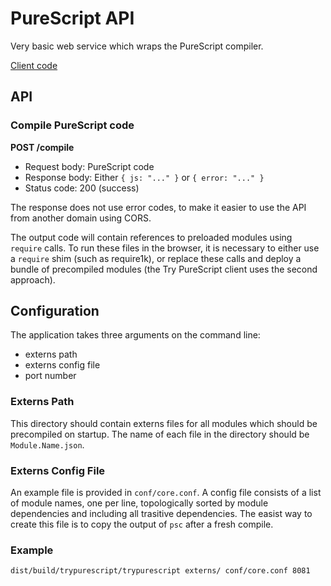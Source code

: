 # PureScript API

Very basic web service which wraps the PureScript compiler.

[Client code](https://github.com/purescript/trypurescript/tree/gh-pages)

## API

### Compile PureScript code

**POST /compile**

- Request body: PureScript code
- Response body: Either `{ js: "..." }` or `{ error: "..." }`
- Status code: 200 (success)

The response does not use error codes, to make it easier to use the API from another domain using CORS.

The output code will contain references to preloaded modules using `require` calls. To run these files in the browser, it is necessary to either use a `require` shim (such as require1k), or replace these calls and deploy a bundle of precompiled modules (the Try PureScript client uses the second approach).

## Configuration

The application takes three arguments on the command line:

- externs path
- externs config file
- port number

### Externs Path

This directory should contain externs files for all modules which should be precompiled on startup. The name of each file in the directory should be `Module.Name.json`.

### Externs Config File

An example file is provided in `conf/core.conf`. A config file consists of a list of module names, one per line, topologically sorted by module dependencies and including all trasitive dependencies. The easist way to create this file is to copy the output of `psc` after a fresh compile.

### Example

    dist/build/trypurescript/trypurescript externs/ conf/core.conf 8081

